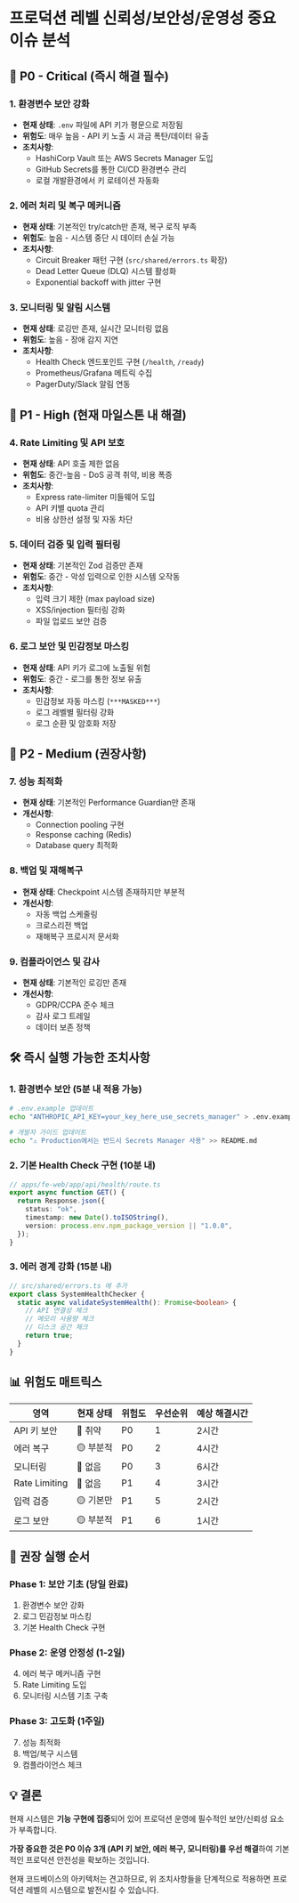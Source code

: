 # 프로덕션 레벨 신뢰성/보안성/운영성 중요 이슈 분석

## 🚨 **P0 - Critical (즉시 해결 필수)**

### 1. **환경변수 보안 강화**

- **현재 상태**: `.env` 파일에 API 키가 평문으로 저장됨
- **위험도**: 매우 높음 - API 키 노출 시 과금 폭탄/데이터 유출
- **조치사항**:
  - HashiCorp Vault 또는 AWS Secrets Manager 도입
  - GitHub Secrets를 통한 CI/CD 환경변수 관리
  - 로컬 개발환경에서 키 로테이션 자동화

### 2. **에러 처리 및 복구 메커니즘**

- **현재 상태**: 기본적인 try/catch만 존재, 복구 로직 부족
- **위험도**: 높음 - 시스템 중단 시 데이터 손실 가능
- **조치사항**:
  - Circuit Breaker 패턴 구현 (`src/shared/errors.ts` 확장)
  - Dead Letter Queue (DLQ) 시스템 활성화
  - Exponential backoff with jitter 구현

### 3. **모니터링 및 알림 시스템**

- **현재 상태**: 로깅만 존재, 실시간 모니터링 없음
- **위험도**: 높음 - 장애 감지 지연
- **조치사항**:
  - Health Check 엔드포인트 구현 (`/health`, `/ready`)
  - Prometheus/Grafana 메트릭 수집
  - PagerDuty/Slack 알림 연동

## 🔶 **P1 - High (현재 마일스톤 내 해결)**

### 4. **Rate Limiting 및 API 보호**

- **현재 상태**: API 호출 제한 없음
- **위험도**: 중간-높음 - DoS 공격 취약, 비용 폭증
- **조치사항**:
  - Express rate-limiter 미들웨어 도입
  - API 키별 quota 관리
  - 비용 상한선 설정 및 자동 차단

### 5. **데이터 검증 및 입력 필터링**

- **현재 상태**: 기본적인 Zod 검증만 존재
- **위험도**: 중간 - 악성 입력으로 인한 시스템 오작동
- **조치사항**:
  - 입력 크기 제한 (max payload size)
  - XSS/injection 필터링 강화
  - 파일 업로드 보안 검증

### 6. **로그 보안 및 민감정보 마스킹**

- **현재 상태**: API 키가 로그에 노출될 위험
- **위험도**: 중간 - 로그를 통한 정보 유출
- **조치사항**:
  - 민감정보 자동 마스킹 (`***MASKED***`)
  - 로그 레벨별 필터링 강화
  - 로그 순환 및 암호화 저장

## 🔷 **P2 - Medium (권장사항)**

### 7. **성능 최적화**

- **현재 상태**: 기본적인 Performance Guardian만 존재
- **개선사항**:
  - Connection pooling 구현
  - Response caching (Redis)
  - Database query 최적화

### 8. **백업 및 재해복구**

- **현재 상태**: Checkpoint 시스템 존재하지만 부분적
- **개선사항**:
  - 자동 백업 스케줄링
  - 크로스리전 백업
  - 재해복구 프로시저 문서화

### 9. **컴플라이언스 및 감사**

- **현재 상태**: 기본적인 로깅만 존재
- **개선사항**:
  - GDPR/CCPA 준수 체크
  - 감사 로그 트레일
  - 데이터 보존 정책

## 🛠 **즉시 실행 가능한 조치사항**

### 1. 환경변수 보안 (5분 내 적용 가능)

```bash
# .env.example 업데이트
echo "ANTHROPIC_API_KEY=your_key_here_use_secrets_manager" > .env.example

# 개발자 가이드 업데이트
echo "⚠️ Production에서는 반드시 Secrets Manager 사용" >> README.md
```

### 2. 기본 Health Check 구현 (10분 내)

```typescript
// apps/fe-web/app/api/health/route.ts
export async function GET() {
  return Response.json({
    status: "ok",
    timestamp: new Date().toISOString(),
    version: process.env.npm_package_version || "1.0.0",
  });
}
```

### 3. 에러 경계 강화 (15분 내)

```typescript
// src/shared/errors.ts 에 추가
export class SystemHealthChecker {
  static async validateSystemHealth(): Promise<boolean> {
    // API 연결성 체크
    // 메모리 사용량 체크
    // 디스크 공간 체크
    return true;
  }
}
```

## 📊 **위험도 매트릭스**

| 영역          | 현재 상태 | 위험도 | 우선순위 | 예상 해결시간 |
| ------------- | --------- | ------ | -------- | ------------- |
| API 키 보안   | 🔴 취약   | P0     | 1        | 2시간         |
| 에러 복구     | 🟡 부분적 | P0     | 2        | 4시간         |
| 모니터링      | 🔴 없음   | P0     | 3        | 6시간         |
| Rate Limiting | 🔴 없음   | P1     | 4        | 3시간         |
| 입력 검증     | 🟡 기본만 | P1     | 5        | 2시간         |
| 로그 보안     | 🟡 부분적 | P1     | 6        | 1시간         |

## 🎯 **권장 실행 순서**

### **Phase 1: 보안 기초 (당일 완료)**

1. 환경변수 보안 강화
2. 로그 민감정보 마스킹
3. 기본 Health Check 구현

### **Phase 2: 운영 안정성 (1-2일)**

4. 에러 복구 메커니즘 구현
5. Rate Limiting 도입
6. 모니터링 시스템 기초 구축

### **Phase 3: 고도화 (1주일)**

7. 성능 최적화
8. 백업/복구 시스템
9. 컴플라이언스 체크

## 💡 **결론**

현재 시스템은 **기능 구현에 집중**되어 있어 프로덕션 운영에 필수적인 보안/신뢰성 요소가 부족합니다.

**가장 중요한 것은 P0 이슈 3개 (API 키 보안, 에러 복구, 모니터링)를 우선 해결**하여 기본적인 프로덕션 안전성을 확보하는 것입니다.

현재 코드베이스의 아키텍처는 견고하므로, 위 조치사항들을 단계적으로 적용하면 프로덕션 레벨의 시스템으로 발전시킬 수 있습니다.
